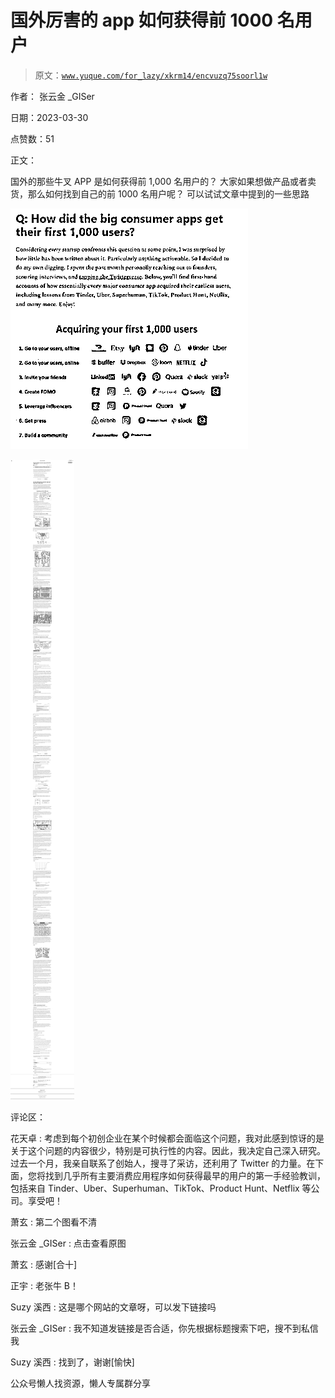 # 国外厉害的 app 如何获得前 1000 名用户

> 原文：[`www.yuque.com/for_lazy/xkrm14/encvuzq75soorl1w`](https://www.yuque.com/for_lazy/xkrm14/encvuzq75soorl1w)



作者： 张云金 _GISer



日期：2023-03-30



点赞数：51



正文：



国外的那些牛叉 APP 是如何获得前 1,000 名用户的？ 大家如果想做产品或者卖货，那么如何找到自己的前 1000 名用户呢？ 可以试试文章中提到的一些思路



![](img/d410704d68425147f10581e42dd22384.png)



![](img/4895c649d697a9500cd7befe505da4e6.png)



评论区：



花天卓 : 考虑到每个初创企业在某个时候都会面临这个问题，我对此感到惊讶的是关于这个问题的内容很少，特别是可执行性的内容。因此，我决定自己深入研究。过去一个月，我亲自联系了创始人，搜寻了采访，还利用了 Twitter 的力量。在下面，您将找到几乎所有主要消费应用程序如何获得最早的用户的第一手经验教训，包括来自 Tinder、Uber、Superhuman、TikTok、Product Hunt、Netflix 等公司。享受吧！



萧玄 : 第二个图看不清



张云金 _GISer : 点击查看原图



萧玄 : 感谢[合十]



正宇 : 老张牛 B！



Suzy 溪西 : 这是哪个网站的文章呀，可以发下链接吗



张云金 _GISer : 我不知道发链接是否合适，你先根据标题搜索下吧，搜不到私信我



Suzy 溪西 : 找到了，谢谢[愉快]



公众号懒人找资源，懒人专属群分享

